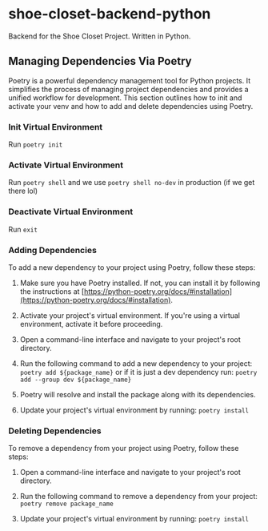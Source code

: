 # shoe-closet-backend-python
Backend for the Shoe Closet Project. Written in Python.


## Managing Dependencies Via Poetry

Poetry is a powerful dependency management tool for Python projects. It simplifies the process of managing project dependencies and provides a unified workflow for development. This section outlines how to init and activate your venv and how to add and delete dependencies using Poetry.

### Init Virtual Environment

Run `poetry init`

### Activate Virtual Environment

Run `poetry shell` and we use `poetry shell no-dev` in production (if we get there lol)

### Deactivate Virtual Environment

Run `exit`

### Adding Dependencies

To add a new dependency to your project using Poetry, follow these steps:

1. Make sure you have Poetry installed. If not, you can install it by following the instructions at [https://python-poetry.org/docs/#installation](https://python-poetry.org/docs/#installation).

2. Activate your project's virtual environment. If you're using a virtual environment, activate it before proceeding.

3. Open a command-line interface and navigate to your project's root directory.

4. Run the following command to add a new dependency to your project: `poetry add ${package_name}` or if it is just a dev dependency run: `poetry add --group dev ${package_name}`
5. Poetry will resolve and install the package along with its dependencies.

6. Update your project's virtual environment by running: `poetry install`


### Deleting Dependencies

To remove a dependency from your project using Poetry, follow these steps:

1. Open a command-line interface and navigate to your project's root directory.

2. Run the following command to remove a dependency from your project: `poetry remove package_name`
3. Update your project's virtual environment by running: `poetry install`

